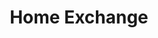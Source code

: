 ---
title: Home Exchange
featured: true
url: 'https://www.homeexchange.com/'
categories:
  - 97826809-ed97-424c-9c46-cedba824add8
tags:
  - accommodation
  - travel
  - nomad
description: >-
  Swap homes with another family instead of spending money at a fancy hotel, as
  hotels have a much higher footprint due to the constant cleaning, overactive
  AC, etc.
image: null
blueprint: action

---
